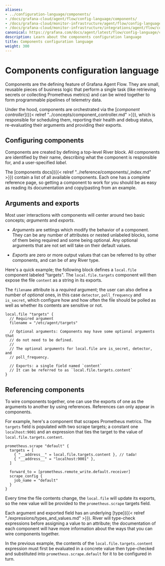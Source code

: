 ```yaml
---
aliases:
- ../configuration-language/components/
- /docs/grafana-cloud/agent/flow/config-language/components/
- /docs/grafana-cloud/monitor-infrastructure/agent/flow/config-language/components/
- /docs/grafana-cloud/monitor-infrastructure/integrations/agent/flow/config-language/components/
canonical: https://grafana.com/docs/agent/latest/flow/config-language/components/
description: Learn about the components configuration language
title: Components configuration language
weight: 300
---
```


# Components configuration language
Components are the defining feature of Grafana Agent Flow. They are small,
reusable pieces of business logic that perform a single task (like retrieving
secrets or collecting Prometheus metrics) and can be wired together to form
programmable pipelines of telemetry data.

Under the hood, components are orchestrated via the [_component
controller_]({{< relref "../concepts/component_controller.md" >}}), which is
responsible for scheduling them, reporting their health and debug status,
re-evaluating their arguments and providing their exports.

## Configuring components
Components are created by defining a top-level River block. All components
are identified by their name, describing what the component is responsible for,
and a user-specified _label_.

The [components docs]({{< relref "../reference/components/_index.md" >}}) contain a list
of all available components. Each one has a complete reference page, so getting
a component to work for you should be as easy as reading its documentation and
copy/pasting from an example.

## Arguments and exports
Most user interactions with components will center around two basic concepts;
_arguments_ and _exports_.

* _Arguments_ are settings which modify the behavior of a component. They can
 be any number of attributes or nested unlabeled blocks, some of them being
required and some being optional. Any optional arguments that are not set will
take on their default values.

* _Exports_ are zero or more output values that can be referred to by other
  components, and can be of any River type.

Here's a quick example; the following block defines a `local.file` component
labeled "targets". The `local.file.targets` component will then expose the
file `content` as a string in its exports.

The `filename` attribute is a _required_ argument; the user can also define a
number of _optional_ ones, in this case `detector`, `poll_frequency` and
`is_secret`, which configure how and how often the file should be polled
as well as whether its contents are sensitive or not.

```river
local.file "targets" {
  // Required argument
  filename = "/etc/agent/targets"

  // Optional arguments: Components may have some optional arguments that
  // do not need to be defined.
  //
  // The optional arguments for local.file are is_secret, detector, and
  // poll_frequency.

  // Exports: a single field named `content`
  // It can be referred to as `local.file.targets.content`
}
```

## Referencing components
To wire components together, one can use the exports of one as the arguments
to another by using references. References can only appear in components.

For example, here's a component that scrapes Prometheus metrics. The `targets`
field is populated with two scrape targets; a constant one `localhost:9001` and
an expression that ties the target to the value of
`local.file.targets.content`.

```river
prometheus.scrape "default" {
  targets = [
    { "__address__" = local.file.targets.content }, // tada!
    { "__address__" = "localhost:9001" },
  ]

  forward_to = [prometheus.remote_write.default.receiver]
  scrape_config {
    job_name = "default"
  }
}
```

Every time the file contents change, the `local.file` will update its exports,
so the new value will be provided to the `prometheus.scrape` targets field.

Each argument and exported field has an underlying [type]({{< relref "./expressions/types_and_values.md" >}}).
River will type-check expressions before assigning a value to an attribute; the
documentation of each component will have more information about the ways that
you can wire components together.

In the previous example, the contents of the `local.file.targets.content`
expression must first be evaluated in a concrete value then type-checked and
substituted into `prometheus.scrape.default` for it to be configured in turn.
